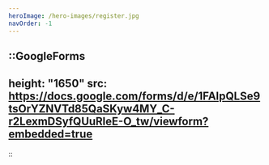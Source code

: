 ```yaml
---
heroImage: /hero-images/register.jpg
navOrder: -1
---
```


::GoogleForms
---
height: "1650"
src: https://docs.google.com/forms/d/e/1FAIpQLSe9tsOrYZNVTd85QaSKyw4MY_C-r2LexmDSyfQUuRleE-O_tw/viewform?embedded=true
---
::
